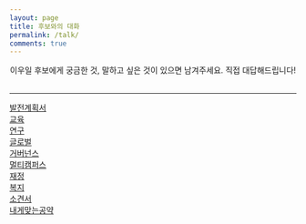 ```yaml
---
layout: page
title: 후보와의 대화
permalink: /talk/
comments: true
---
```


<center>이우일 후보에게 궁금한 것, 말하고 싶은 것이 있으면 남겨주세요. 직접 대답해드립니다!</center>
<br>
<hr>

<div class="commit-banner">
  <!-- <div class="comb">
    <a href="/2018-03-27/서울대학교-발전계획서"><img src="/assets/images/commitment.png" class="comb-banner" /></a>
  </div> -->
  <div class="button"><a href="/2018-03-22/서울대학교-발전계획서">발전계획서</a>
    <div></div>
    <i class="fa fa-power-off"></i>
  </div>
  <div class="button"><a href="/2018-03-22/01.교육">교육</a>
    <div></div>
    <i class="fa fa-graduation-cap"></i>
  </div>
  <div class="button"><a href="/2018-03-22/02.연구">연구</a>
    <div></div>
    <i class="fa fa-bar-chart"></i>
  </div>
  <div class="button"><a href="/2018-03-22/03.글로벌">글로벌</a>
    <div></div>
    <i class="fa fa-globe"></i>
  </div>
  <div class="button"><a href="/2018-03-22/04.거버넌스">거버넌스</a>
    <div></div>
    <i class="fa fa-sitemap"></i>
  </div>
  <div class="button"><a href="/2018-03-22/05.멀티캠퍼스">멀티캠퍼스</a>
    <div></div>
    <i class="fa fa-university"></i>
  </div>
  <div class="button"><a href="/2018-03-22/06.재정">재정</a>
    <div></div>
    <i class="fa fa-won"></i>
  </div>
  <div class="button"><a href="/2018-03-22/07.복지">복지</a>
    <div></div>
    <i class="fa fa-paper-plane-o"></i>
  </div>
  <div class="button"><a href="/2018-03-22/소견서">소견서</a>
    <div></div>
    <i class="fa fa-commenting-o"></i>
  </div>
  <div class="button orange"><a href="/2018-03-22/내게맞는공약">내게맞는공약</a>
    <div></div>
    <i class="fa fa-list"></i>
  </div>
</div>
<br>
<br>
